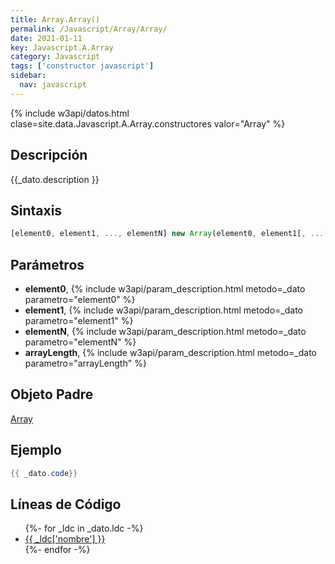 ```yaml
---
title: Array.Array()
permalink: /Javascript/Array/Array/
date: 2021-01-11
key: Javascript.A.Array
category: Javascript
tags: ['constructor javascript']
sidebar: 
  nav: javascript
---
```


{% include w3api/datos.html clase=site.data.Javascript.A.Array.constructores valor="Array" %}

## Descripción
{{_dato.description }}

## Sintaxis
~~~javascript
[element0, element1, ..., elementN] new Array(element0, element1[, ...[, elementN]]) new Array(arrayLength)
~~~

## Parámetros
* **element0**,  {% include w3api/param_description.html metodo=_dato parametro="element0" %}
* **element1**,  {% include w3api/param_description.html metodo=_dato parametro="element1" %}
* **elementN**,  {% include w3api/param_description.html metodo=_dato parametro="elementN" %}
* **arrayLength**,  {% include w3api/param_description.html metodo=_dato parametro="arrayLength" %}

## Objeto Padre
[Array](/Javascript/Array/)

## Ejemplo
~~~java
{{ _dato.code}}
~~~

## Líneas de Código
<ul>
{%- for _ldc in _dato.ldc -%}
   <li>
       <a href="{{_ldc['url'] }}">{{ _ldc['nombre'] }}</a>
   </li>
{%- endfor -%}
</ul>
